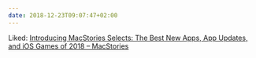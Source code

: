 ```yaml
---
date: 2018-12-23T09:07:47+02:00
---
```


Liked: [Introducing MacStories Selects: The Best New Apps, App Updates, and iOS Games of 2018 – MacStories](https://www.macstories.net/stories/introducing-macstories-selects-the-best-new-apps-app-updates-and-ios-games-of-2018/)
